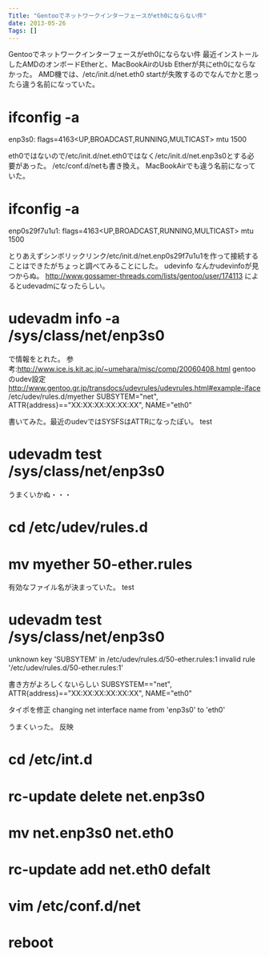 ```yaml
---
Title: "Gentooでネットワークインターフェースがeth0にならない件"
date: 2013-05-26
Tags: []
---
```


Gentooでネットワークインターフェースがeth0にならない件
最近インストールしたAMDのオンボードEtherと、MacBookAirのUsb
Etherが共にeth0にならなかった。
AMD機では、/etc/init.d/net.eth0 startが失敗するのでなんでかと思ったら違う名前になっていた。
# ifconfig -a
enp3s0: flags=4163<UP,BROADCAST,RUNNING,MULTICAST>  mtu 1500

eth0ではないので/etc/init.d/net.eth0ではなく/etc/init.d/net.enp3s0とする必要があった。
/etc/conf.d/netも書き換え。
MacBookAirでも違う名前になっていた。
# ifconfig -a
enp0s29f7u1u1: flags=4163<UP,BROADCAST,RUNNING,MULTICAST>  mtu 1500

とりあえずシンボリックリンク/etc/init.d/net.enp0s29f7u1u1を作って接続することはできたがちょっと調べてみることにした。
udevinfo
なんかudevinfoが見つからぬ。
http://www.gossamer-threads.com/lists/gentoo/user/174113
によるとudevadmになったらしい。
# udevadm info -a /sys/class/net/enp3s0

で情報をとれた。
参考:http://www.ice.is.kit.ac.jp/~umehara/misc/comp/20060408.html
gentooのudev設定
http://www.gentoo.gr.jp/transdocs/udevrules/udevrules.html#example-iface
/etc/udev/rules.d/myether
SUBSYTEM="net", ATTR{address}=="XX:XX:XX:XX:XX:XX", NAME="eth0"

書いてみた。最近のudevではSYSFSはATTRになったぽい。
test
# udevadm test /sys/class/net/enp3s0

うまくいかぬ・・・
# cd /etc/udev/rules.d
# mv myether 50-ether.rules

有効なファイル名が決まっていた。
test
# udevadm test /sys/class/net/enp3s0
unknown key 'SUBSYTEM' in /etc/udev/rules.d/50-ether.rules:1
invalid rule '/etc/udev/rules.d/50-ether.rules:1'

書き方がよろしくないらしい
SUBSYSTEM=="net", ATTR{address}=="XX:XX:XX:XX:XX:XX", NAME="eth0"

タイポを修正
changing net interface name from 'enp3s0' to 'eth0'

うまくいった。
反映
# cd /etc/int.d
# rc-update delete net.enp3s0
# mv net.enp3s0 net.eth0
# rc-update add net.eth0 defalt
# vim /etc/conf.d/net

# reboot

